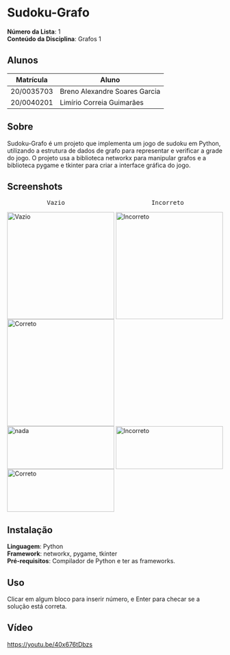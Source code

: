# **Sudoku-Grafo**
**Número da Lista**: 1<br>
**Conteúdo da Disciplina**: Grafos 1<br>

## **Alunos**
|Matrícula | Aluno |
| -- | -- |
| 20/0035703  |  Breno Alexandre Soares Garcia |
| 20/0040201  |  Limírio Correia Guimarães |

## **Sobre**
Sudoku-Grafo é um projeto que implementa um jogo de sudoku em Python, utilizando a estrutura de dados de grafo para representar e verificar a grade do jogo. O projeto usa a biblioteca networkx para manipular grafos e a biblioteca pygame e tkinter para criar a interface gráfica do jogo.

## **Screenshots**
<div class="ling" style="display: inline_block">
  <pre>           Vazio                        Incorreto                         Correto</pre>
  <img align="center" alt="Vazio" height="250" width="250" src="https://user-images.githubusercontent.com/80782792/235501936-7e2f53b6-3f6f-4b87-a330-b56ff64818ca.png">
  <img align="center" alt="Incorreto" height="250" width="250" src="https://user-images.githubusercontent.com/80782792/235507365-55fb19ed-7b1f-4b11-9668-15cee0011804.png">
  <img align="center" alt="Correto" height="250" width="250" src="https://user-images.githubusercontent.com/80782792/235507647-64b7cd6b-1ef6-4306-a46d-778e305c87ac.png">
</div>

<div class="ling" style="display: inline_block">
  <img align="center" alt="nada" height="100" width="250" src="https://upload.wikimedia.org/wikipedia/commons/8/89/HD_transparent_picture.png">
  <img align="center" alt="Incorreto" height="100" width="250" src="https://user-images.githubusercontent.com/80782792/235507464-c82bf162-b919-4d4a-bdd1-a0ea67730945.png">
  <img align="center" alt="Correto" height="100" width="250" src="https://user-images.githubusercontent.com/80782792/235508391-5c027f53-dd4f-48e1-b853-cd6881c0e59e.png">
</div>

## Instalação 
**Linguagem**: Python<br>
**Framework**: networkx, pygame, tkinter<br>
**Pré-requisitos**: Compilador de Python e ter as frameworks.

## Uso
Clicar em algum bloco para inserir número, e Enter para checar se a solução está correta.

## Vídeo
https://youtu.be/40x676tDbzs
